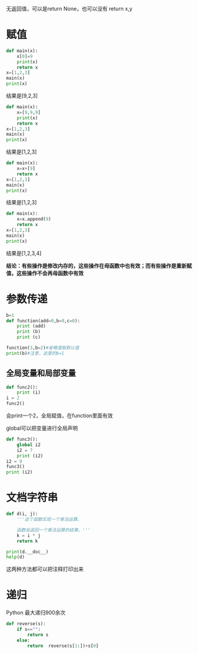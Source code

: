 
无返回值，可以是return None，也可以没有
return x,y

# 赋值
```python
def main(x):
    x[0]=9
    print(x)
    return x
x=[1,2,3]
main(x)
print(x)
```

结果是[9,2,3]
```python
def main(x):
    x=[9,9,9]
    print(x)
    return x
x=[1,2,3]
main(x)
print(x)
```
结果是[1,2,3]

```python
def main(x):
    x=x+[9]
    return x
x=[1,2,3]
main(x)
print(x)
```
结果是[1,2,3]

```python
def main(x):
    x=x.append(9)
    return x
x=[1,2,3]
main(x)
print(x)
```

结果是[1,2,3,4]

**结论：有些操作是修改内存的，这些操作在母函数中也有效；而有些操作是重新赋值，这些操作不会再母函数中有效**

# 参数传递

```python
b=1
def function(add=0,b=0,c=0):
    print (add)
    print (b)
    print (c)

function(3,b=2)#省略值取默认值
print(b)#注意，这里的b=1
```
## 全局变量和局部变量

```python
def func2():
    print (i)
i = 2
func2()
```
会print一个2，全局赋值，在function里面有效

global可以把变量进行全局声明
```python
def func3():
    global i2
    i2 = 7
    print (i2)
i2 = 9
func3()
print (i2)
```

# 文档字符串

```python
def d(i, j):
    '''这个函数实现一个乘法运算。

    函数会返回一个乘法运算的结果。'''
    k = i * j
    return k

print(d.__doc__)
help(d)
```
这两种方法都可以把注释打印出来




# 递归
Python 最大递归900余次
```python
def reverse(s):
    if s=="":
        return s
    else:
        return  reverse(s[1:])+s[0]
```

